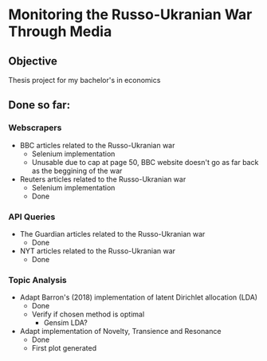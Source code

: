 # Monitoring the Russo-Ukranian War Through Media

## Objective
Thesis project for my bachelor's in economics

## Done so far:
### Webscrapers
- BBC articles related to the Russo-Ukranian war
    - Selenium implementation
    - Unusable due to cap at page 50, BBC website doesn't go as far back as the beggining of the war
- Reuters articles related to the Russo-Ukranian war
    - Selenium implementation
    - Done

### API Queries
- The Guardian articles related to the Russo-Ukranian war
    - Done
- NYT articles related to the Russo-Ukranian war
    - Done

### Topic Analysis
- Adapt Barron's (2018) implementation of latent Dirichlet allocation (LDA)
    - Done
    - Verify if chosen method is optimal
        - Gensim LDA?
- Adapt implementation of Novelty, Transience and Resonance
    - Done
    - First plot generated
